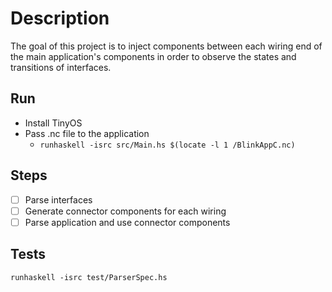 # Description

The goal of this project is to inject components between each wiring end of the main application's components in order to observe the states and transitions of interfaces.

## Run

* Install TinyOS
* Pass .nc file to the application
  - `runhaskell -isrc src/Main.hs $(locate -l 1 /BlinkAppC.nc)`

## Steps

- [ ] Parse interfaces
- [ ] Generate connector components for each wiring
- [ ] Parse application and use connector components

## Tests

`runhaskell -isrc test/ParserSpec.hs`
